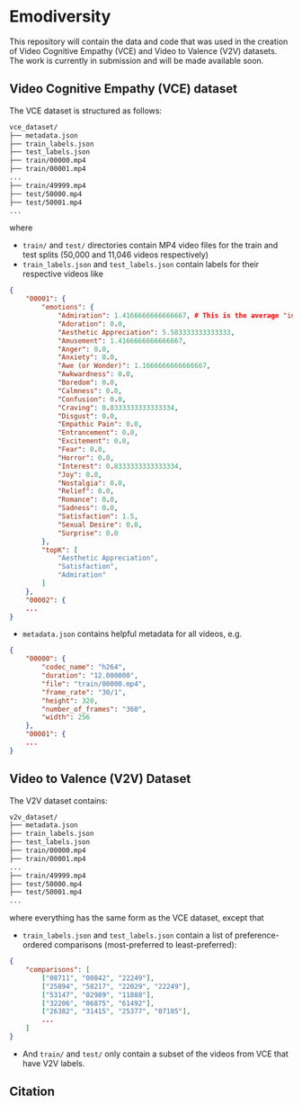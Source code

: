 # Emodiversity

This repository will contain the data and code that was used in the creation of Video Cognitive Empathy (VCE) and Video to Valence (V2V) datasets. 
The work is currently in submission and will be made available soon.

## Video Cognitive Empathy (VCE) dataset
The VCE dataset is structured as follows:

```bash
vce_dataset/
├── metadata.json
├── train_labels.json
├── test_labels.json
├── train/00000.mp4
├── train/00001.mp4
...
├── train/49999.mp4
├── test/50000.mp4
├── test/50001.mp4
...
```
where
- `train/` and `test/` directories contain MP4 video files for the train and test splits (50,000 and 11,046 videos respectively)
- `train_labels.json` and `test_labels.json` contain labels for their respective videos like 
```json
{
    "00001": {
        "emotions": {
            "Admiration": 1.4166666666666667, # This is the average "intensity" score (rated 1-10) given by annotators who selected this emotion
            "Adoration": 0.0,
            "Aesthetic Appreciation": 5.583333333333333,
            "Amusement": 1.4166666666666667,
            "Anger": 0.0,
            "Anxiety": 0.0,
            "Awe (or Wonder)": 1.1666666666666667,
            "Awkwardness": 0.0,
            "Boredom": 0.0,
            "Calmness": 0.0,
            "Confusion": 0.0,
            "Craving": 0.8333333333333334,
            "Disgust": 0.0,
            "Empathic Pain": 0.0,
            "Entrancement": 0.0,
            "Excitement": 0.0,
            "Fear": 0.0,
            "Horror": 0.0,
            "Interest": 0.8333333333333334,
            "Joy": 0.0,
            "Nostalgia": 0.0,
            "Relief": 0.0,
            "Romance": 0.0,
            "Sadness": 0.0,
            "Satisfaction": 1.5,
            "Sexual Desire": 0.0,
            "Surprise": 0.0
        },
        "topK": [
            "Aesthetic Appreciation",
            "Satisfaction",
            "Admiration"
        ]
    },
    "00002": {
    ...
}
```
- `metadata.json` contains helpful metadata for all videos, e.g.
```json
{
    "00000": {
        "codec_name": "h264",
        "duration": "12.000000",
        "file": "train/00000.mp4",
        "frame_rate": "30/1",
        "height": 320,
        "number_of_frames": "360",
        "width": 256
    },
    "00001": {
    ...
}
```


## Video to Valence (V2V) Dataset

The V2V dataset contains:
```bash
v2v_dataset/
├── metadata.json
├── train_labels.json
├── test_labels.json
├── train/00000.mp4
├── train/00001.mp4
...
├── train/49999.mp4
├── test/50000.mp4
├── test/50001.mp4
...
```
where everything has the same form as the VCE dataset, except that 
- `train_labels.json` and `test_labels.json` contain a list of preference-ordered comparisons (most-preferred to least-preferred):
```json
{
    "comparisons": [
        ["08711", "00842", "22249"],
        ["25894", "58217", "22029", "22249"],
        ["53147", "02989", "11888"],
        ["32206", "06875", "61492"],
        ["26382", "31415", "25377", "07105"],
        ...
    ]
}
```
- And `train/` and `test/` only contain a subset of the videos from VCE that have V2V labels.

## Citation
